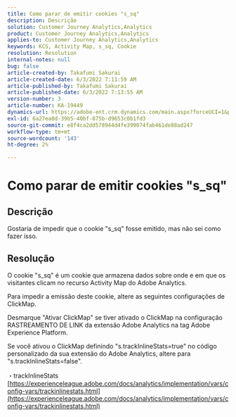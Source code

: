 ```yaml
---
title: Como parar de emitir cookies "s_sq"
description: Descrição
solution: Customer Journey Analytics,Analytics
product: Customer Journey Analytics,Analytics
applies-to: Customer Journey Analytics,Analytics
keywords: KCS, Activity Map, s_sq, Cookie
resolution: Resolution
internal-notes: null
bug: false
article-created-by: Takafumi Sakurai
article-created-date: 6/3/2022 7:11:59 AM
article-published-by: Takafumi Sakurai
article-published-date: 6/3/2022 7:13:55 AM
version-number: 3
article-number: KA-19449
dynamics-url: https://adobe-ent.crm.dynamics.com/main.aspx?forceUCI=1&pagetype=entityrecord&etn=knowledgearticle&id=57f2b672-0ce3-ec11-bb3d-000d3a33d4a1
exl-id: 6a27ea0d-39b5-40bf-875b-d9653c0b1fd3
source-git-commit: e8f4ca2dd578944d4fe399074fab461de88ad247
workflow-type: tm+mt
source-wordcount: '143'
ht-degree: 2%

---
```


# Como parar de emitir cookies &quot;s_sq&quot;

## Descrição

Gostaria de impedir que o cookie &quot;s_sq&quot; fosse emitido, mas não sei como fazer isso.

## Resolução


O cookie &quot;s_sq&quot; é um cookie que armazena dados sobre onde e em que os visitantes clicam no recurso Activity Map do Adobe Analytics.

Para impedir a emissão deste cookie, altere as seguintes configurações de ClickMap.

Desmarque &quot;Ativar ClickMap&quot; se tiver ativado o ClickMap na configuração RASTREAMENTO DE LINK da extensão Adobe Analytics na tag Adobe Experience Platform.

Se você ativou o ClickMap definindo &quot;s.trackInlineStats=true&quot; no código personalizado da sua extensão do Adobe Analytics, altere para &quot;s.trackInlineStats=false&quot;.

・trackInlineStats
[https://experienceleague.adobe.com/docs/analytics/implementation/vars/config-vars/trackinlinestats.html](https://experienceleague.adobe.com/docs/analytics/implementation/vars/config-vars/trackinlinestats.html)
